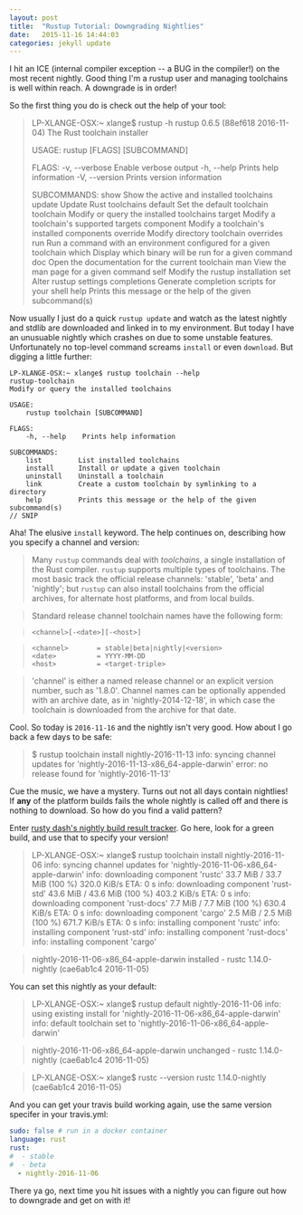 ```yaml
---
layout: post
title:  "Rustup Tutorial: Downgrading Nightlies"
date:   2015-11-16 14:44:03
categories: jekyll update
---
```


I hit an ICE (internal compiler exception -- a BUG in the compiler!) on the most recent nightly. Good thing I'm a rustup user and managing toolchains is well within reach. A downgrade is in order!

So the first thing you do is check out the help of your tool:

> LP-XLANGE-OSX:~ xlange$ rustup -h
> rustup 0.6.5 (88ef618 2016-11-04)
> The Rust toolchain installer
> 
> USAGE:
>     rustup [FLAGS] [SUBCOMMAND]
> 
> FLAGS:
>     -v, --verbose    Enable verbose output
>     -h, --help       Prints help information
>     -V, --version    Prints version information
> 
> SUBCOMMANDS:
>     show           Show the active and installed toolchains
>     update         Update Rust toolchains
>     default        Set the default toolchain
>     toolchain      Modify or query the installed toolchains
>     target         Modify a toolchain's supported targets
>     component      Modify a toolchain's installed components
>     override       Modify directory toolchain overrides
>     run            Run a command with an environment configured for a given toolchain
>     which          Display which binary will be run for a given command
>     doc            Open the documentation for the current toolchain
>     man            View the man page for a given command
>     self           Modify the rustup installation
>     set            Alter rustup settings
>     completions    Generate completion scripts for your shell
>     help           Prints this message or the help of the given subcommand(s)

Now usually I just do a quick `rustup update` and watch as the latest nightly and stdlib are downloaded and
linked in to my environment. But today I have an unusuable nightly which crashes on due to some unstable
features. Unfortunately no top-level command screams `install` or even `download`. But digging a little further:


    LP-XLANGE-OSX:~ xlange$ rustup toolchain --help
    rustup-toolchain
    Modify or query the installed toolchains

    USAGE:
        rustup toolchain [SUBCOMMAND]

    FLAGS:
        -h, --help    Prints help information

    SUBCOMMANDS:
        list         List installed toolchains
        install      Install or update a given toolchain
        uninstall    Uninstall a toolchain
        link         Create a custom toolchain by symlinking to a directory
        help         Prints this message or the help of the given subcommand(s)
    // SNIP


Aha! The elusive `install` keyword. The help continues on, describing how you specify a channel and version:

> Many `rustup` commands deal with *toolchains*, a single installation
> of the Rust compiler. `rustup` supports multiple types of
> toolchains. The most basic track the official release channels:
> 'stable', 'beta' and 'nightly'; but `rustup` can also install
> toolchains from the official archives, for alternate host platforms,
> and from local builds.

> Standard release channel toolchain names have the following form:

>     <channel>[-<date>][-<host>]

>     <channel>       = stable|beta|nightly|<version>
>     <date>          = YYYY-MM-DD
>     <host>          = <target-triple>

> 'channel' is either a named release channel or an explicit version
> number, such as '1.8.0'. Channel names can be optionally appended with
> an archive date, as in 'nightly-2014-12-18', in which case the
> toolchain is downloaded from the archive for that date.

Cool. So today is `2016-11-16` and the nightly isn't very good. How about I go back a few days to be safe:

> $ rustup toolchain install nightly-2016-11-13
> info: syncing channel updates for 'nightly-2016-11-13-x86_64-apple-darwin'
> error: no release found for 'nightly-2016-11-13'

Cue the music, we have a mystery. Turns out not all days contain nightlies! If **any** of the platform builds
fails the whole nightly is called off and there is nothing to download. So how do you find a valid pattern?

Enter [rusty dash's nightly build result tracker](http://rusty-dash.com/nightlies). Go here, look for a green
build, and use that to specify your version!

> LP-XLANGE-OSX:~ xlange$ rustup toolchain install nightly-2016-11-06
> info: syncing channel updates for 'nightly-2016-11-06-x86_64-apple-darwin'
> info: downloading component 'rustc'
>  33.7 MiB /  33.7 MiB (100 %) 320.0 KiB/s ETA:   0 s
> info: downloading component 'rust-std'
>  43.6 MiB /  43.6 MiB (100 %) 403.2 KiB/s ETA:   0 s
> info: downloading component 'rust-docs'
>   7.7 MiB /   7.7 MiB (100 %) 630.4 KiB/s ETA:   0 s
> info: downloading component 'cargo'
>   2.5 MiB /   2.5 MiB (100 %) 671.7 KiB/s ETA:   0 s
> info: installing component 'rustc'
> info: installing component 'rust-std'
> info: installing component 'rust-docs'
> info: installing component 'cargo'

>   nightly-2016-11-06-x86_64-apple-darwin installed - rustc 1.14.0-nightly (cae6ab1c4 2016-11-05)

You can set this nightly as your default:

> LP-XLANGE-OSX:~ xlange$ rustup default nightly-2016-11-06
> info: using existing install for 'nightly-2016-11-06-x86_64-apple-darwin'
> info: default toolchain set to 'nightly-2016-11-06-x86_64-apple-darwin'

>   nightly-2016-11-06-x86_64-apple-darwin unchanged - rustc 1.14.0-nightly (cae6ab1c4 2016-11-05)

> LP-XLANGE-OSX:~ xlange$ rustc --version
> rustc 1.14.0-nightly (cae6ab1c4 2016-11-05)

And you can get your travis build working again, use the same version specifer in your travis.yml:

```yaml
sudo: false # run in a docker container
language: rust
rust:
#  - stable
#  - beta
  - nightly-2016-11-06
```

There ya go, next time you hit issues with a nightly you can figure out how to downgrade and get on with it!
